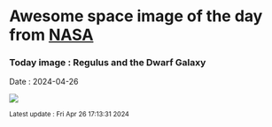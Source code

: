
# Awesome space image of the day from [NASA](https://api.nasa.gov/)

### Today image : Regulus and the Dwarf Galaxy
Date : 2024-04-26

![](https://apod.nasa.gov/apod/image/2404/Regulus_Dwarf_by_Markus_Horn1024.png)

<small>Latest update : Fri Apr 26 17:13:31 2024</small>
        